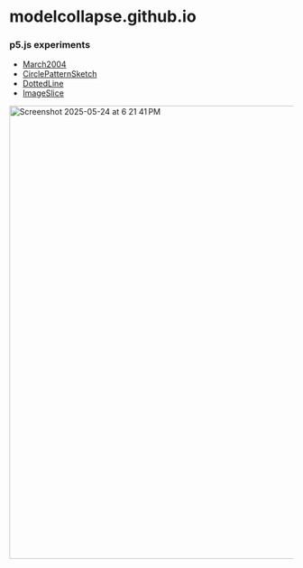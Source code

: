 # modelcollapse.github.io
### p5.js experiments

- [March2004](https://modelcollapse.github.io/March2004/)
- [CirclePatternSketch](https://modelcollapse.github.io/CirclePatternSketch/)
- [DottedLine](https://modelcollapse.github.io/CircleLine/)
- [ImageSlice](https://modelcollapse.github.io/imageslice/)
<img width="803" alt="Screenshot 2025-05-24 at 6 21 41 PM" src="https://github.com/user-attachments/assets/817b784a-5fe2-4779-8db3-4e59f4476f52" />
